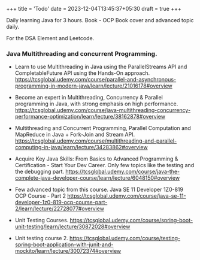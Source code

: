 +++
title = 'Todo'
date = 2023-12-04T13:45:37+05:30
draft = true
+++


Daily learning Java for 3 hours. Book - OCP Book cover and advanced topic daily.



For the DSA Element and Leetcode.

### Java Multithreading and concurrent Programming.
- Learn to use Multithreading in Java using the ParallelStreams API and CompletableFuture API using the Hands-On approach.
https://tcsglobal.udemy.com/course/parallel-and-asynchronous-programming-in-modern-java/learn/lecture/21016178#overview

- Become an expert in Multithreading, Concurrency & Parallel programming in Java, with strong emphasis on high performance.
  https://tcsglobal.udemy.com/course/java-multithreading-concurrency-performance-optimization/learn/lecture/38162878#overview

- Multithreading and Concurrent Programming, Parallel Computation and MapReduce in Java + Fork-Join and Stream API.
https://tcsglobal.udemy.com/course/multithreading-and-parallel-computing-in-java/learn/lecture/34283862#overview

- Acquire Key Java Skills: From Basics to Advanced Programming & Certification - Start Your Dev Career. Only few topics like the testing and the debugging part.
https://tcsglobal.udemy.com/course/java-the-complete-java-developer-course/learn/lecture/6048150#overview

- Few advanced topic from this course. Java SE 11 Developer 1Z0-819 OCP Course - Part 2
  https://tcsglobal.udemy.com/course/java-se-11-developer-1z0-819-ocp-course-part-2/learn/lecture/22728077#overview
- Unit Testing Courses.
  https://tcsglobal.udemy.com/course/spring-boot-unit-testing/learn/lecture/30872028#overview
- Unit testing course 2. https://tcsglobal.udemy.com/course/testing-spring-boot-application-with-junit-and-mockito/learn/lecture/30072374#overview

